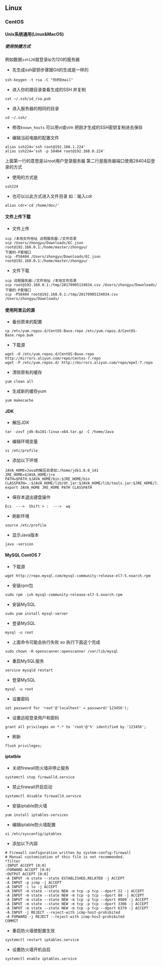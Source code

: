 ## Linux

### CentOS

#### Unix系统通用(Linux&MacOS)
##### 使用快捷方式
例如数据`ssh120`就登录ip为120的服务器
* 先生成ssh密钥步骤跟Git的生成是一样的
```
ssh-keygen -t rsa -C "你的Email"
```
* 进入你的跟目录查看生成的SSH 并复制
```
cat ~/.ssh/id_rsa.pub
```
* 进入服务器的相同的目录
```
cd ~/.ssh/
```
* 修改`known_hosts` 可以用vi或vim
把刚才生成的SSH密钥复制进去保存

* 编辑当前电脑的配置文件
```
alias ssh224='ssh root@192.168.1.224'
alias ssh224='ssh -p 58404 root@192.168.0.224'
```
上面第一行的意思是以root用户登录服务器
第二行是服务器端口使用28404后登录的方式

* 使用的方式是
```
ssh224
```

* 也可以以此方式进入文件目录 如：输入cdr
```
alias cdr='cd /home/doc/'
```

#### 文件上传下载
* 文件上传
```
scp /本地文件地址 远程服务器:/文件目录
scp /Users/zhongyu/Downloads/EC.json root@192.168.0.1:/home/master/zhongyu/
下面的-P是端口
scp -P58404 /Users/zhongyu/Downloads/EC.json root@192.168.0.1:/home/master/zhongyu/
```

* 文件下载
```
scp 远程服务器:/文件地址 /本地文件目录
scp root@192.168.0.1:/tmp/20170905134034.csv /Users/zhongyu/Downloads/
下面的-P是端口
scp -P58404 root@192.168.0.1:/tmp/20170905134034.csv /Users/zhongyu/Downloads/
```

#### 使用阿里云的源
* 备份原来的配置
```
cp /etc/yum.repos.d/CentOS-Base.repo /etc/yum.repos.d/CentOS-Base.repo.bak
```
* 下载源
```
wget -O /etc/yum.repos.d/CentOS-Base.repo http://mirrors.aliyun.com/repo/Centos-7.repo
wget -P /etc/yum.repos.d/ http://mirrors.aliyun.com/repo/epel-7.repo
```
* 清除原有的缓存
```
yum clean all
```
* 生成新的缓存yum
```
yum makecache
```

#### JDK
* 解压JDK
```
tar -zxvf jdk-8u101-linux-x64.tar.gz -C /home/Java
```
* 编辑环境变量
```
vi /etc/profile
```
* 添加以下环境
```
JAVA_HOME=Java的解压目录如:/home/jdk1.8.0_141
JRE_HOME=$JAVA_HOME/jre
PATH=$PATH:$JAVA_HOME/bin:$JRE_HOME/bin
CLASSPATH=.:$JAVA_HOME/lib/dt.jar:$JAVA_HOME/lib/tools.jar:$JRE_HOME/lib
export JAVA_HOME JRE_HOME PATH CLASSPATH
```
* 保存本退出键盘操作
```
Ecs  --->  Shift + :  --->  wq
```
* 刷新环境
```
source /etc/profile
```
* 显示Java版本
```
java -version
```

#### MySQL ContOS 7

* 下载源
```
wget http://repo.mysql.com/mysql-community-release-el7-5.noarch.rpm
```
* 安装rpm包

```
sudo rpm -ivh mysql-community-release-el7-5.noarch.rpm
```

* 安装MySQL
```
sudo yum install mysql-server
```

* 登录MySQL
```
mysql -u root
```

* 上面命令可能会执行失败 so 执行下面这个完成
```
sudo chown -R openscanner:openscanner /var/lib/mysql
```
* 重启MySQL服务
```
service mysqld restart
```
* 登录MySQL
```
mysql -u root
```
* 设置密码
```
set password for 'root'@'localhost' = password('123456');
```
* 设置远程登录用户和密码
```
grant all privileges on *.* to 'root'@'%' identified by '123456';
```
* 刷新
```
flush privileges;
```

#### iptatble
* 关闭firewall防火墙并停止服务
```
systemctl stop firewalld.service
```
* 禁止firewall开启启动
```
systemctl disable firewalld.service
```
* 安装iptable防火墙
```
yum install iptables-services
```
* 编辑iptable防火墙配置
```
vi /etc/sysconfig/iptables
```
* 添加以下内容
```
# Firewall configuration written by system-config-firewall
# Manual customization of this file is not recommended.
*filter
:INPUT ACCEPT [0:0]
:FORWARD ACCEPT [0:0]
:OUTPUT ACCEPT [0:0]
-A INPUT -m state --state ESTABLISHED,RELATED -j ACCEPT
-A INPUT -p icmp -j ACCEPT
-A INPUT -i lo -j ACCEPT
-A INPUT -m state --state NEW -m tcp -p tcp --dport 22 -j ACCEPT
-A INPUT -m state --state NEW -m tcp -p tcp --dport 80 -j ACCEPT
-A INPUT -m state --state NEW -m tcp -p tcp --dport 8080 -j ACCEPT
-A INPUT -m state --state NEW -m tcp -p tcp --dport 3306 -j ACCEPT
-A INPUT -m state --state NEW -m tcp -p tcp --dport 6379 -j ACCEPT
-A INPUT -j REJECT --reject-with icmp-host-prohibited
-A FORWARD -j REJECT --reject-with icmp-host-prohibited
COMMIT
```
* 重启防火墙使配置生效
```
systemctl restart iptables.service
```
* 设置防火墙开机自启
```
systemctl enable iptables.service
```
